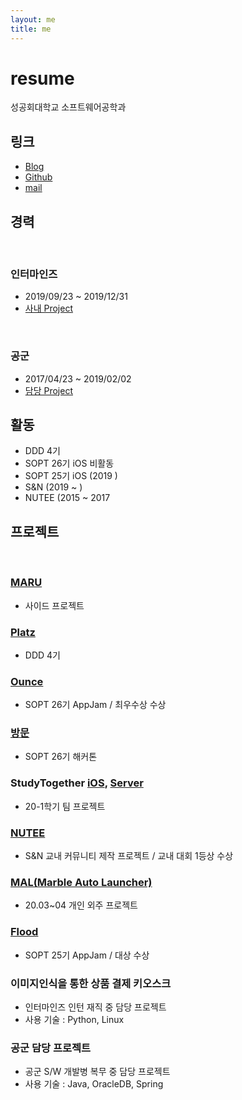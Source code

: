 ```yaml
---
layout: me
title: me
---
```


# resume

성공회대학교 소프트웨어공학과

## 링크 

- [Blog](http://blog.5anniversary.dev)
- [Github](https://github.com/5anniversary)
- [mail](mailto:oh.junhyeon95@gmail.com)

## 경력
<br>

### 인터마인즈
- 2019/09/23 ~ 2019/12/31
- [사내 Project](#이미지인식을-통한-상품-결제-키오스크)
<br>

### 공군
- 2017/04/23 ~ 2019/02/02
- [담당 Project](#공군-담당-프로젝트)


## 활동

- DDD 4기
- SOPT 26기 iOS 비활동
- SOPT 25기 iOS (2019 )
- S&N (2019 ~ )
- NUTEE (2015 ~ 2017

## 프로젝트
<br>

### [MARU]()
- 사이드 프로젝트

### [Platz]()
- DDD 4기

### [Ounce](https://5anniversary.dev/20200727/Ounce)
- SOPT 26기 AppJam / 최우수상 수상

### [방문](https://5anniversary.dev/20200604/BangMoon)

- SOPT 26기 해커톤

### StudyTogether [iOS](https://5anniversary.dev/20200401/StudyTogether_iOS), [Server](https://5anniversary.dev/20200401/StudyTogether_Server)
- 20-1학기 팀 프로젝트

### [NUTEE](https://5anniversary.dev/20200104/NUTEE-iOS)
- S&N 교내 커뮤니티 제작 프로젝트 / 교내 대회 1등상 수상

### [MAL(Marble Auto Launcher)](https://apps.apple.com/kr/app/mal-battery-detecter/id1514115590)
- 20.03~04 개인 외주 프로젝트

### [Flood](https://5anniversary.dev/20191221/Flood_iOS)
- SOPT 25기 AppJam / 대상 수상

### 이미지인식을 통한 상품 결제 키오스크
- 인터마인즈 인턴 재직 중 담당 프로젝트
- 사용 기술 : Python, Linux

### 공군 담당 프로젝트
- 공군 S/W 개발병 복무 중 담당 프로젝트 
- 사용 기술 : Java, OracleDB, Spring


